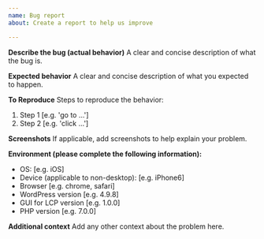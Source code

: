 ```yaml
---
name: Bug report
about: Create a report to help us improve

---
```


**Describe the bug (actual behavior)**
A clear and concise description of what the bug is.

**Expected behavior**
A clear and concise description of what you expected to happen.

**To Reproduce**
Steps to reproduce the behavior:
1. Step 1 [e.g. 'go to ...']
2. Step 2 [e.g. 'click ...']

**Screenshots**
If applicable, add screenshots to help explain your problem.

**Environment (please complete the following information):**
 - OS: [e.g. iOS]
 - Device (applicable to non-desktop): [e.g. iPhone6]
 - Browser [e.g. chrome, safari]
 - WordPress version [e.g. 4.9.8]
 - GUI for LCP version [e.g. 1.0.0]
 - PHP version [e.g. 7.0.0]

**Additional context**
Add any other context about the problem here.

